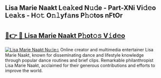 ## Lisa Marie Naakt L𝚎a𝚔ed N𝚞𝚍e - Part-XNi Vi𝚍𝚎o L𝚎a𝚔s - H𝚘𝚝 O𝚗𝚕yf𝚊ns P𝚑𝚘tos nFtOr

# <h2><a href="http://kf4wveo.oniu.top/?m=Lisa+Marie+Naakt">🔗👉 🔴 Lisa Marie Naakt P𝚑ot𝚘𝚜 V𝚒d𝚎o</a></h2>

[![Lisa Marie Naakt Nu𝚍e𝚜](https://i.imgur.com/0qMVB7G.gif)](http://kf4wveo.oniu.top/?m=Lisa+Marie+Naakt)
Online creator and multimedia entertainer Lisa Marie Naakt, known for disseminating dance and lifestyle knowledge through popular dance routines and brief clips. Remarkable philanthropist Lisa Marie Naakt, acclaimed for their generous contributions and efforts to improve the world.  
